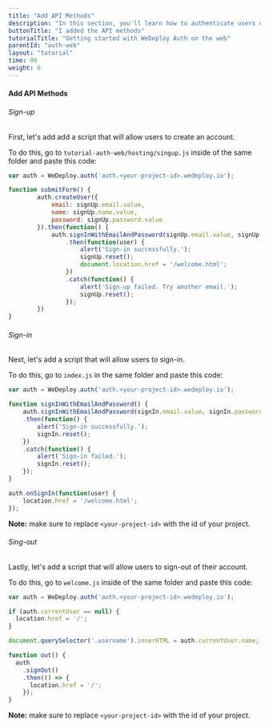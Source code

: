 ```yaml
---
title: "Add API Methods"
description: "In this section, you'll learn how to authenticate users on the web using the WeDeploy API Client."
buttonTitle: "I added the API methods"
tutorialTitle: "Getting started with WeDeploy Auth on the web"
parentId: "auth-web"
layout: "tutorial"
time: 90
weight: 6
---
```


#### Add API Methods

###### Sign-up

First, let's add add a script that will allow users to create an account. 

To do this, go to `tutorial-auth-web/hosting/singup.js` inside of the same folder and paste this code:

```javascript
var auth = WeDeploy.auth('auth.<your-project-id>.wedeploy.io');

function submitForm() {
		auth.createUser({
			email: signUp.email.value,
			name: signUp.name.value,
			password: signUp.password.value
		}).then(function() {
			auth.signInWithEmailAndPassword(signUp.email.value, signUp.password.value)
				.then(function(user) {
					alert('Sign-in successfully.');
					signUp.reset();
					document.location.href = '/welcome.html';
				})
				.catch(function() {
					alert('Sign-up failed. Try another email.');
					signUp.reset();
				});
		})
}
```

###### Sign-in

Next, let's add a script that will allow users to sign-in. 

To do this, go to `index.js` in the same folder and paste this code:

```javascript
var auth = WeDeploy.auth('auth.<your-project-id>.wedeploy.io');

function signInWithEmailAndPassword() {
	auth.signInWithEmailAndPassword(signIn.email.value, signIn.password.value)
	.then(function() {
		alert('Sign-in successfully.');
		signIn.reset();
	})
	.catch(function() {
		alert('Sign-in failed.');
		signIn.reset();
	});
}

auth.onSignIn(function(user) {
	location.href = '/welcome.html';
});
```

**Note:** make sure to replace `<your-project-id>` with the id of your project.


###### Sing-out

Lastly, let's add a script that will allow users to sign-out of their account. 

To do this, go to `welcome.js` inside of the same folder and paste this code:

```javascript
var auth = WeDeploy.auth('auth.<your-project-id>.wedeploy.io');

if (auth.currentUser == null) {
  location.href = '/';
}

document.querySelector('.username').innerHTML = auth.currentUser.name;

function out() {
  auth
  	.signOut()
    .then(() => {
      location.href = '/';
    });
}
```

**Note:** make sure to replace `<your-project-id>` with the id of your project.



      
